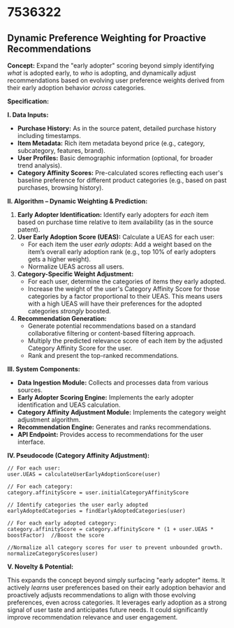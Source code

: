 # 7536322

## Dynamic Preference Weighting for Proactive Recommendations

**Concept:** Expand the "early adopter" scoring beyond simply identifying *what* is adopted early, to *who* is adopting, and dynamically adjust recommendations based on evolving user preference weights derived from their early adoption behavior *across* categories.

**Specification:**

**I. Data Inputs:**

*   **Purchase History:**  As in the source patent, detailed purchase history including timestamps.
*   **Item Metadata:** Rich item metadata beyond price (e.g., category, subcategory, features, brand).
*   **User Profiles:**  Basic demographic information (optional, for broader trend analysis).
*   **Category Affinity Scores:**  Pre-calculated scores reflecting each user's baseline preference for different product categories (e.g., based on past purchases, browsing history).

**II. Algorithm – Dynamic Weighting & Prediction:**

1.  **Early Adopter Identification:**  Identify early adopters for *each* item based on purchase time relative to item availability (as in the source patent).
2.  **User Early Adoption Score (UEAS):** Calculate a UEAS for each user:
    *   For each item the user *early adopts*:  Add a weight based on the item’s overall early adoption rank (e.g., top 10% of early adopters gets a higher weight).
    *   Normalize UEAS across all users.
3.  **Category-Specific Weight Adjustment:**
    *   For each user, determine the categories of items they early adopted.
    *   Increase the weight of the user's Category Affinity Score for those categories by a factor proportional to their UEAS.  This means users with a high UEAS will have their preferences for the adopted categories *strongly* boosted.
4.  **Recommendation Generation:**
    *   Generate potential recommendations based on a standard collaborative filtering or content-based filtering approach.
    *   Multiply the predicted relevance score of each item by the adjusted Category Affinity Score for the user.
    *   Rank and present the top-ranked recommendations.

**III. System Components:**

*   **Data Ingestion Module:** Collects and processes data from various sources.
*   **Early Adopter Scoring Engine:** Implements the early adopter identification and UEAS calculation.
*   **Category Affinity Adjustment Module:** Implements the category weight adjustment algorithm.
*   **Recommendation Engine:** Generates and ranks recommendations.
*   **API Endpoint:** Provides access to recommendations for the user interface.

**IV. Pseudocode (Category Affinity Adjustment):**

```
// For each user:
user.UEAS = calculateUserEarlyAdoptionScore(user)

// For each category:
category.affinityScore = user.initialCategoryAffinityScore

// Identify categories the user early adopted
earlyAdoptedCategories = findEarlyAdoptedCategories(user)

// For each early adopted category:
category.affinityScore = category.affinityScore * (1 + user.UEAS * boostFactor)  //Boost the score

//Normalize all category scores for user to prevent unbounded growth.
normalizeCategoryScores(user)
```

**V. Novelty & Potential:**

This expands the concept beyond simply surfacing "early adopter" items. It actively *learns* user preferences based on their early adoption behavior and proactively adjusts recommendations to align with those evolving preferences, even across categories.  It leverages early adoption as a strong signal of user taste and anticipates future needs.  It could significantly improve recommendation relevance and user engagement.